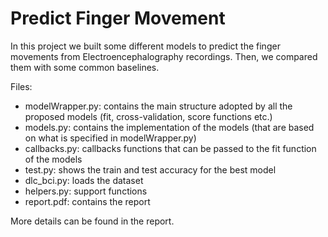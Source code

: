# Predict Finger Movement
In this project we built some different models to predict the finger movements from Electroencephalography recordings. Then, we compared them with some common baselines.

Files:
  - modelWrapper.py: contains the main structure adopted by all the proposed models (fit, cross-validation, score functions etc.)
  - models.py: contains the implementation of the models (that are based on what is specified in modelWrapper.py)
  - callbacks.py: callbacks functions that can be passed to the fit function of the models
  - test.py: shows the train and test accuracy for the best model
  - dlc_bci.py: loads the dataset
  - helpers.py: support functions
  - report.pdf: contains the report

More details can be found in the report.
